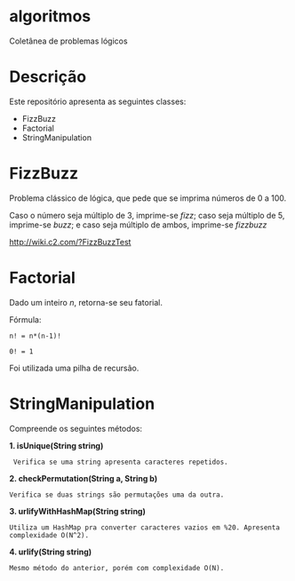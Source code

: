 # algoritmos
Coletânea de problemas lógicos

# Descrição
Este repositório apresenta as seguintes classes:
  * FizzBuzz
  * Factorial
  * StringManipulation

# FizzBuzz
Problema clássico de lógica, que pede que se imprima números de 0 a 100. 

Caso o número seja múltiplo de 3, imprime-se _fizz_; caso seja múltiplo de 5, imprime-se _buzz_; e caso seja múltiplo de ambos, imprime-se _fizzbuzz_

http://wiki.c2.com/?FizzBuzzTest

# Factorial
Dado um inteiro _n_, retorna-se seu fatorial.

Fórmula:
    
    n! = n*(n-1)!
    
    0! = 1

Foi utilizada uma pilha de recursão.

# StringManipulation
Compreende os seguintes métodos:

**1. isUnique(String string)**

     Verifica se uma string apresenta caracteres repetidos.
    
**2. checkPermutation(String a, String b)**
   
    Verifica se duas strings são permutações uma da outra.
    
**3. urlifyWithHashMap(String string)**
 
    Utiliza um HashMap pra converter caracteres vazios em %20. Apresenta complexidade O(N^2).
   
**4. urlify(String string)**
 
    Mesmo método do anterior, porém com complexidade O(N).

